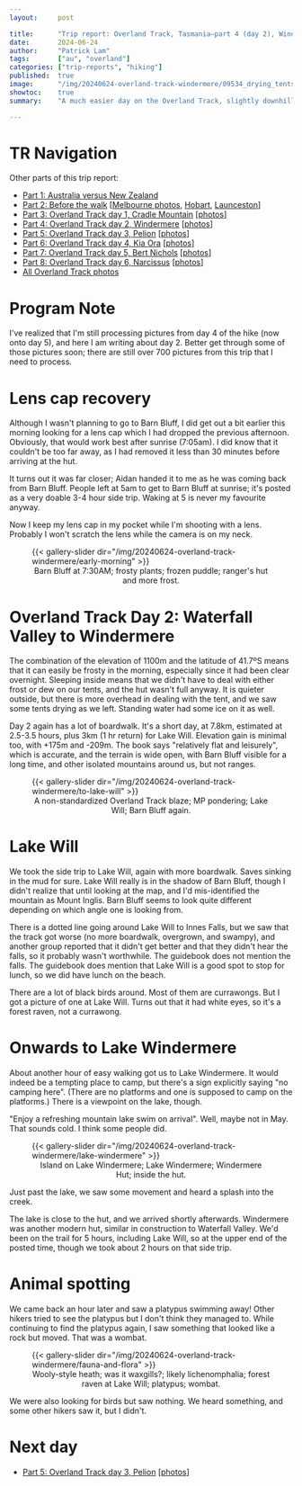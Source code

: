 ```yaml
---
layout:     post

title:      "Trip report: Overland Track, Tasmania—part 4 (day 2), Windermere"
date:       2024-06-24
author:     "Patrick Lam"
tags:       ["au", "overland"]
categories: ["trip-reports", "hiking"]
published:  true
image:      "/img/20240624-overland-track-windermere/09534_drying_tents_in_the_shadow_of_the_mountain_v1.avif"
showtoc:    true
summary:    "A much easier day on the Overland Track, slightly downhill overall, with a side trip to Lake Will, no waterfalls, a platypus, a wombat, and few birds."

---
```


<style>
.post-heading h1  { color: white; text-shadow: 2px 2px 2px grey; }
.meta { color: white; }
</style>

# TR Navigation

Other parts of this trip report:

* [Part 1: Australia versus New Zealand](/post/20240511-overland-track-australia-vs-new-zealand)
* [Part 2: Before the walk](/post/20240616-overland-track-before-the-walk) [[Melbourne photos](https://gallery.patricklam.ca/index.php?/category/1881), [Hobart](https://gallery.patricklam.ca/index.php?/category/1891), [Launceston](https://gallery.patricklam.ca/index.php?/category/1880)]
* [Part 3: Overland Track day 1, Cradle Mountain](/post/20240617-overland-track-cradle-mountain) [[photos](https://gallery.patricklam.ca/index.php?/category/1884)]
* [Part 4: Overland Track day 2, Windermere](/post/20240624-overland-track-windermere) [[photos](https://gallery.patricklam.ca/index.php?/category/1879)]
* [Part 5: Overland Track day 3, Pelion](/post/20240718-overland-track-pelion) [[photos](https://gallery.patricklam.ca/index.php?/category/1875)]
* [Part 6: Overland Track day 4, Kia Ora](/post/20240728-overland-track-kia-ora) [[photos](https://gallery.patricklam.ca/index.php?/category/1906)]
* [Part 7: Overland Track day 5, Bert Nichols](/post/20241117-overland-track-bert-nichols) [[photos](https://gallery.patricklam.ca/index.php?/category/1917)]
* [Part 8: Overland Track day 6, Narcissus](/post/20241126-overland-track-narcissus) [[photos](https://gallery.patricklam.ca/index.php?/category/1924)]
* [All Overland Track photos](https://gallery.patricklam.ca/index.php?/category/1874)

# Program Note

I've realized that I'm still processing pictures from day 4 of the
hike (now onto day 5), and here I am writing about day 2. Better get
through some of those pictures soon; there are still over 700
pictures from this trip that I need to process.

# Lens cap recovery

Although I wasn't planning to go to Barn Bluff, I did get out a bit
earlier this morning looking for a lens cap which I had dropped the
previous afternoon. Obviously, that would work best after sunrise (7:05am). I
did know that it couldn't be too far away, as I had removed it less
than 30 minutes before arriving at the hut.

It turns out it was far
closer; Aidan handed it to me as he was coming back from Barn
Bluff. People left at 5am to get to Barn Bluff at sunrise; it's posted
as a very doable 3-4 hour side trip. Waking at 5 is never my favourite
anyway.

Now I keep my lens cap in my pocket while I'm shooting with a lens. Probably I won't scratch the lens while the camera is on my neck.


<figure>
{{< gallery-slider dir="/img/20240624-overland-track-windermere/early-morning" >}}
<figcaption style="text-align:center">Barn Bluff at 7:30AM; frosty plants; frozen puddle; ranger's hut and more frost.</figcaption>
</figure>

# Overland Track Day 2: Waterfall Valley to Windermere

The combination of the elevation of 1100m and the latitude of 41.7ºS
means that it can easily be frosty in the morning, especially since it
had been clear overnight. Sleeping inside means that we didn't have to
deal with either frost or dew on our tents, and the hut wasn't full
anyway. It is quieter outside, but there is more overhead in dealing
with the tent, and we saw some tents drying as we left. Standing water
had some ice on it as well.

Day 2 again has a lot of boardwalk. It's a short day, at 7.8km,
estimated at 2.5-3.5 hours, plus 3km (1 hr return) for Lake
Will. Elevation gain is minimal too, with +175m and -209m.  The book
says "relatively flat and leisurely", which is accurate, and the
terrain is wide open, with Barn Bluff visible for a long time, and
other isolated mountains around us, but not ranges.

<figure>
{{< gallery-slider dir="/img/20240624-overland-track-windermere/to-lake-will" >}}
<figcaption style="text-align:center">A non-standardized Overland Track blaze; MP pondering; Lake Will; Barn Bluff again.</figcaption>
</figure>

# Lake Will

We took the side trip to Lake Will, again with more boardwalk. Saves
sinking in the mud for sure. Lake Will really is in the shadow of Barn Bluff,
though I didn't realize that until looking at the map, and I'd mis-identified
the mountain as Mount Inglis. Barn Bluff seems to look quite different depending
on which angle one is looking from.

There is a dotted line going around Lake Will to Innes Falls, but we saw that
the track got worse (no more boardwalk, overgrown, and swampy), and another group
reported that it didn't get better and that they didn't hear the falls, so
it probably wasn't worthwhile. The guidebook does not mention the falls. The guidebook
does mention that Lake Will is a good spot to stop for lunch, so we did have lunch on the beach.

There are a lot of black birds around. Most of them are currawongs.
But I got a picture of one at Lake Will. Turns out that it had white
eyes, so it's a forest raven, not a currawong.

# Onwards to Lake Windermere

About another hour of easy walking got us to Lake Windermere. It would indeed
be a tempting place to camp, but there's a sign explicitly saying "no camping here".
(There are no platforms and one is supposed to camp on the platforms.) There is a viewpoint
on the lake, though.

"Enjoy a refreshing mountain lake swim on arrival". Well, maybe not in May.
That sounds cold. I think some people did.

<figure>
{{< gallery-slider dir="/img/20240624-overland-track-windermere/lake-windermere" >}}
<figcaption style="text-align:center">Island on Lake Windermere; Lake Windermere; Windermere Hut; inside the hut.</figcaption>
</figure>

Just past the lake, we saw some movement and heard a splash into the creek.

The lake is close to the hut, and we arrived shortly
afterwards. Windermere was another modern hut, similar in construction
to Waterfall Valley. We'd been on the trail for 5 hours, including
Lake Will, so at the upper end of the posted time, though we took
about 2 hours on that side trip.

# Animal spotting

We came back an hour later and saw a platypus swimming away! Other hikers tried
to see the platypus but I don't think they managed to. While continuing to find the
platypus again, I saw something that looked like a rock but moved. That was a wombat.

<figure>
{{< gallery-slider dir="/img/20240624-overland-track-windermere/fauna-and-flora" >}}
<figcaption style="text-align:center">Wooly-style heath; was it waxgills?; likely lichenomphalia; forest raven at Lake Will; platypus; wombat.</figcaption>
</figure>

We were also looking for birds but saw nothing. We heard something, and some other hikers saw it, but I didn't.

# Next day

* [Part 5: Overland Track day 3, Pelion](/post/20240718-overland-track-pelion) [[photos](https://gallery.patricklam.ca/index.php?/category/1875)]
